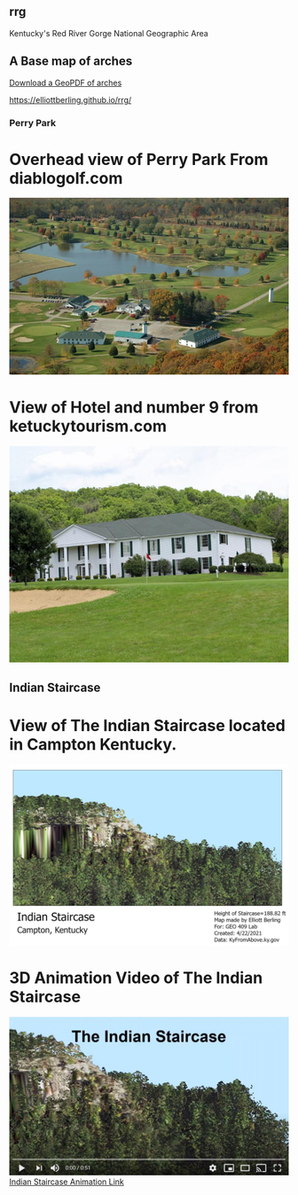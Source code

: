 ## rrg
Kentucky's Red River Gorge National Geographic Area
## A Base map of arches

[Download a GeoPDF of arches](basemap/rrg.pdf)
 
 https://elliottberling.github.io/rrg/

### Perry Park

# Overhead view of Perry Park From diablogolf.com
![Perry Park Photo 1](Perry/PerryParkPicture.jpg)

# View of Hotel and number 9 from ketuckytourism.com
![Perry Park Photo 2](Perry/0-pp.jpg)

## Indian Staircase

# View of The Indian Staircase located in Campton Kentucky.
![Map of The Indian Staircase](IndianJPEG.jpg)


# 3D Animation Video of The Indian Staircase
![](Staircase123.jpg)
[Indian Staircase Animation Link](https://www.youtube.com/watch?v=45qke-GSGSE)